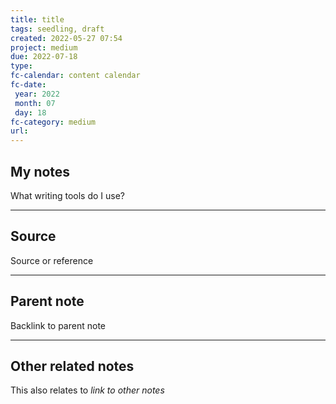 ```yaml
---
title: title
tags: seedling, draft
created: 2022-05-27 07:54
project: medium
due: 2022-07-18
type: 
fc-calendar: content calendar
fc-date:
 year: 2022
 month: 07
 day: 18
fc-category: medium
url:
---
```


## My notes

What writing tools do I use?

---

## Source

Source or reference

---

## Parent note

Backlink to parent note

---

## Other related notes

This also relates to *link to other notes*